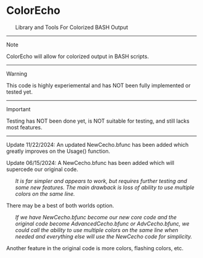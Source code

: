 # ColorEcho
<ul>
 Library and Tools For Colorized BASH Output
</ul>
 <hr>

> [!NOTE]
> ColorEcho will allow for colorized output in BASH scripts.
<hr>

> [!WARNING]
> This code is highly experiemental and has NOT been fully implemented or tested yet.
> <hr>

> [!IMPORTANT]
> Testing has NOT been done yet, is NOT suitable for testing, and still lacks most features.
<hr>

<p>
Update 11/22/2024: An updated NewCecho.bfunc has been added which greatly improves on the Usage() function. <br>
</p>
<p>
Update 06/15/2024: A NewCecho.bfunc has been added which will supercede our original code. <br>
 <ul><i>
 It is far simpler and appears to work, but requires further testing and some new features. The main drawback is loss of ability to use multiple colors on the same line. 
 </i></ul>
</p><p>
 
There may be a best of both worlds option.  <br>
<ul><i>
 If we have NewCecho.bfunc become our new core code and the original code become AdvancedCecho.bfunc or AdvCecho.bfunc, we could call the ability to use multiple colors on the same line when needed and everything else will use the NewCecho code for simplicity.
</i></ul>
</p><p>
 
Another feature in the original code is more colors, flashing colors, etc.
</p>
